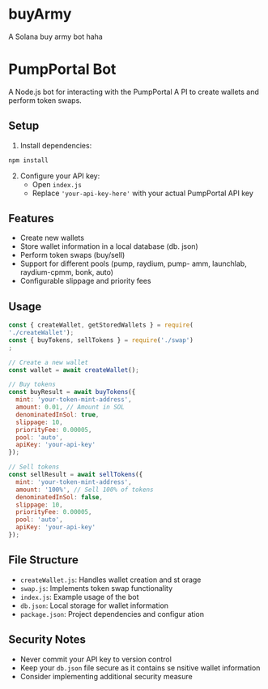# buyArmy
A Solana buy army bot haha
# PumpPortal Bot

A Node.js bot for interacting with the PumpPortal A
PI to create wallets and perform token swaps.

## Setup

1. Install dependencies:
```bash
npm install
```

2. Configure your API key:
   - Open `index.js`
   - Replace `'your-api-key-here'` with your actual
 PumpPortal API key

## Features

- Create new wallets
- Store wallet information in a local database (db.
json)
- Perform token swaps (buy/sell)
- Support for different pools (pump, raydium, pump-
amm, launchlab, raydium-cpmm, bonk, auto)
- Configurable slippage and priority fees

## Usage

```javascript
const { createWallet, getStoredWallets } = require(
'./createWallet');
const { buyTokens, sellTokens } = require('./swap')
;

// Create a new wallet
const wallet = await createWallet();

// Buy tokens
const buyResult = await buyTokens({
  mint: 'your-token-mint-address',
  amount: 0.01, // Amount in SOL
  denominatedInSol: true,
  slippage: 10,
  priorityFee: 0.00005,
  pool: 'auto',
  apiKey: 'your-api-key'
});

// Sell tokens
const sellResult = await sellTokens({
  mint: 'your-token-mint-address',
  amount: '100%', // Sell 100% of tokens
  denominatedInSol: false,
  slippage: 10,
  priorityFee: 0.00005,
  pool: 'auto',
  apiKey: 'your-api-key'
});
```

## File Structure

- `createWallet.js`: Handles wallet creation and st
orage
- `swap.js`: Implements token swap functionality
- `index.js`: Example usage of the bot
- `db.json`: Local storage for wallet information
- `package.json`: Project dependencies and configur
ation

## Security Notes

- Never commit your API key to version control
- Keep your `db.json` file secure as it contains se
nsitive wallet information
- Consider implementing additional security measure
